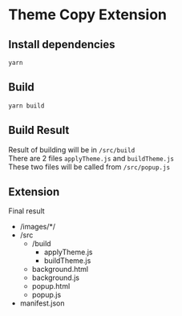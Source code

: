 # Theme Copy Extension

## Install dependencies

`yarn`

## Build

`yarn build`

## Build Result

Result of building will be in `/src/build`  
There are 2 files `applyTheme.js` and `buildTheme.js`  
These two files will be called from `/src/popup.js`

## Extension

Final result

- /images/\*/
- /src
  - /build
    - applyTheme.js
    - buildTheme.js
  - background.html
  - background.js
  - popup.html
  - popup.js
- manifest.json
